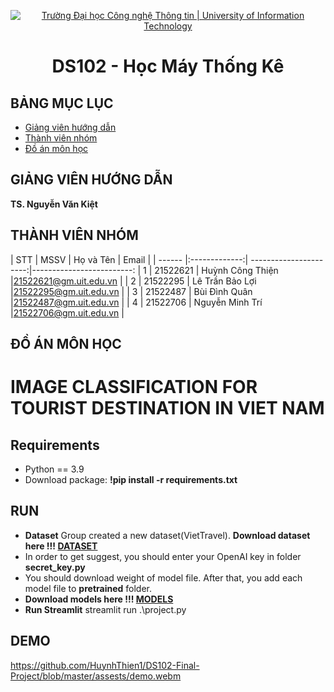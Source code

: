<p align="center">
  <a href="https://www.uit.edu.vn/" title="Trường Đại học Công nghệ Thông tin" style="border: 5;">
    <img src="https://i.imgur.com/WmMnSRt.png" alt="Trường Đại học Công nghệ Thông tin | University of Information Technology">
  </a>
</p>

<!-- Title -->
<h1 align="center"><b>DS102 - Học Máy Thống Kê</b></h1>



## BẢNG MỤC LỤC
* [ Giảng viên hướng dẫn](#giangvien)
* [ Thành viên nhóm](#thanhvien)
* [ Đồ án môn học](#doan)
## GIẢNG VIÊN HƯỚNG DẪN
<a name="giangvien"></a>
**TS. Nguyễn Văn Kiệt**

## THÀNH VIÊN NHÓM
<a name="thanhvien"></a>
| STT    | MSSV          | Họ và Tên               | Email                   |
| ------ |:-------------:| ----------------------:|-------------------------:
| 1      | 21522621      | Huỳnh Công Thiện          |21522621@gm.uit.edu.vn   |
| 2      | 21522295      | Lê Trần Bảo Lợi          |21522295@gm.uit.edu.vn   |
| 3      | 21522487      | Bùi Đình Quân         |21522487@gm.uit.edu.vn   |
| 4      | 21522706      | Nguyễn Minh Trí           |21522706@gm.uit.edu.vn   |
## ĐỒ ÁN MÔN HỌC
<a name="doan"></a>
# IMAGE CLASSIFICATION FOR TOURIST DESTINATION IN VIET NAM
## Requirements
- Python == 3.9
- Download package: **!pip install -r requirements.txt**
## RUN
- **Dataset** Group created a new dataset(VietTravel). **Download dataset here !!! [DATASET](https://drive.google.com/drive/folders/1O1KdzM46Z0mLT4FcaCchjiG5txabLEls?usp=sharing)**
- In order to get suggest, you should enter your OpenAI key in folder **secret_key.py**
- You should download weight of model file. After that, you add each model file to **pretrained** folder. 
- **Download models here !!! [MODELS](https://drive.google.com/drive/folders/1GJdh2ECYUcqNWYdKMLDfyDIbioH4S0Po?usp=sharing)**
- **Run Streamlit** streamlit run .\project.py
## **DEMO**
https://github.com/HuynhThien1/DS102-Final-Project/blob/master/assests/demo.webm
